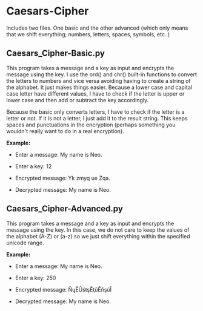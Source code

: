 # Caesars-Cipher

Includes two files. One basic and the other advanced (which only means that we shift everything; numbers, letters, spaces, symbols, etc..)

## Caesars_Cipher-Basic.py

This program takes a message and a key as input and encrypts the message using the key. I use the ord() and chr() built-in functions to convert the letters to numbers and vice versa avoiding having to create a string of the alphabet. It just makes things easier. Because a lower case and capital case letter have different values, I have to check if the letter is upper or lower case and then add or subtract the key accordingly.

Because the basic only converts letters, I have to check if the letter is a letter or not. If it is not a letter, I just add it to the result string. This keeps spaces and punctuations in the encryption (perhaps something you wouldn't really want to do in a real encryption).

**Example:**

* Enter a message: My name is Neo.

* Enter a key: 12 

* Encrypted message: Yk zmyq ue Zqa.

* Decrypted message: My name is Neo.


## Caesars_Cipher-Advanced.py

This program takes a message and a key as input and encrypts the message using the key. In this case, we do not care to keep the values of the alphabet (A-Z) or (a-z) so we just shift everything within the specified unicode range.

**Example:**

* Enter a message: My name is Neo.

* Enter a key: 250

* Encrypted message: ŇųĚŨśŧşĚţŭĚňşũĨ

* Decrypted message: My name is Neo.
